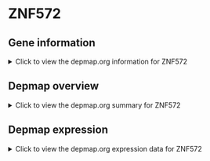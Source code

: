 <h1>ZNF572</h1>

<h2>Gene information</h2>
<details>
  <summary>Click to view the depmap.org information for ZNF572</summary>
  <iframe src="https://depmap.org/portal/gene/ZNF572?tab=about" style="border:none;width:100%;height:800px"></iframe>
</details>

<h2>Depmap overview</h2>
<details>
  <summary>Click to view the depmap.org summary for ZNF572</summary>
  <iframe src="https://depmap.org/portal/gene/ZNF572?tab=overview" style="border:none;width:100%;height:800px"></iframe>
</details>

<h2>Depmap expression</h2>
<details>
  <summary>Click to view the depmap.org expression data for ZNF572</summary>
  <iframe src="https://depmap.org/portal/gene/ZNF572?tab=characterization" style="border:none;width:100%;height:800px"></iframe>
</details>


<!--
<h2>Reactome Pathway diagram</h2>
PNAME
-->


